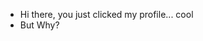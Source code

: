 - Hi there, you just clicked my profile... cool
- But Why?

<!---
JustRoyAhn/JustRoyAhn is a ✨ special ✨ repository because its `README.md` (this file) appears on your GitHub profile.
You can click the Preview link to take a look at your changes.
--->
